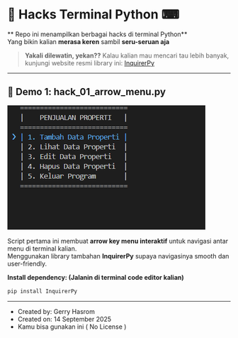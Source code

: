 # 👾 Hacks Terminal Python ⌨

** Repo ini menampilkan berbagai hacks di terminal Python**  
Yang bikin kalian **merasa keren** sambil **seru-seruan aja**   

> **Yakali dilewatin, yekan??** 
> Kalau kalian mau mencari tau lebih banyak, kunjungi website resmi library ini: [InquirerPy](https://pypi.org/project/inquirerpy/)

---

## 🌟 Demo 1: hack_01_arrow_menu.py

![Demo CLI](assets/hack_01_arrow_menu.gif)

Script pertama ini membuat **arrow key menu interaktif** untuk navigasi antar menu di terminal kalian.  
Menggunakan library tambahan **InquirerPy** supaya navigasinya smooth dan user-friendly.

**Install dependency: (Jalanin di terminal code editor kalian)**
```bash
pip install InquirerPy
```

---
- Created by: Gerry Hasrom
- Created on: 14 September 2025
- Kamu bisa gunakan ini ( No License ) 
